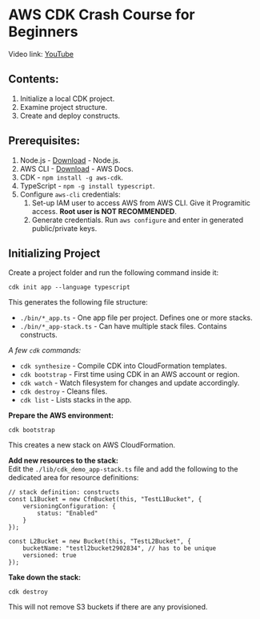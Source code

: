 # AWS CDK Crash Course for Beginners

Video link: [YouTube](https://youtu.be/D4Asp5g4fp8?si=QfolYIjcrEQZC6Am)

## Contents:

1. Initialize a local CDK project.
2. Examine project structure.
3. Create and deploy constructs.

## Prerequisites:

1. Node.js - [Download](https://nodejs.org/en/download) - Node.js.
2. AWS CLI - [Download](https://docs.aws.amazon.com/cli/latest/userguide/getting-started-install.html) - AWS Docs.
3. CDK - `npm install -g aws-cdk`.
4. TypeScript - `npm -g install typescript`.
5. Configure `aws-cli` credentials:  
    1. Set-up IAM user to access AWS from AWS CLI. Give it Programitic access. **Root user is NOT RECOMMENDED**.
    2. Generate credentials. Run `aws configure` and enter in generated public/private keys.

## Initializing Project
Create a project folder and run the following command inside it:

```
cdk init app --language typescript
```

This generates the following file structure:

- `./bin/*_app.ts` - One app file per project. Defines one or more stacks.
- `./bin/*_app-stack.ts` - Can have multiple stack files. Contains constructs.

*A few `cdk` commands:*

- `cdk synthesize` - Compile CDK into CloudFormation templates.
- `cdk bootstrap` - First time using CDK in an AWS account or region.
- `cdk watch` - Watch filesystem for changes and update accordingly.
- `cdk destroy` - Cleans files.
- `cdk list` - Lists stacks in the app.


**Prepare the AWS environment:**

```
cdk bootstrap
```

This creates a new stack on AWS CloudFormation.

**Add new resources to the stack:**  
Edit the `./lib/cdk_demo_app-stack.ts` file and add the following to the dedicated area for resource definitions:

```
// stack definition: constructs
const L1Bucket = new CfnBucket(this, "TestL1Bucket", {
    versioningConfiguration: {
        status: "Enabled"
    }
});

const L2Bucket = new Bucket(this, "TestL2Bucket", {
    bucketName: "testl2bucket2902834", // has to be unique
    versioned: true
});
```

**Take down the stack:**

```
cdk destroy
``` 

This will not remove S3 buckets if there are any provisioned.
